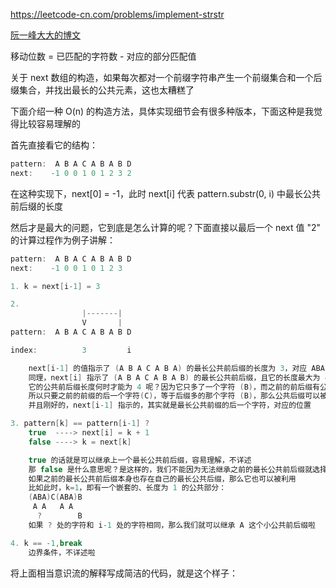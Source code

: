 https://leetcode-cn.com/problems/implement-strstr

[阮一峰大大的博文](http://www.ruanyifeng.com/blog/2013/05/Knuth–Morris–Pratt_algorithm.html)

移动位数 = 已匹配的字符数 - 对应的部分匹配值

关于 next 数组的构造，如果每次都对一个前缀字符串产生一个前缀集合和一个后缀集合，并找出最长的公共元素，这也太糟糕了

下面介绍一种 O(n) 的构造方法，具体实现细节会有很多种版本，下面这种是我觉得比较容易理解的

首先直接看它的结构：

```cpp
pattern:  A B A C A B A B D
next:    -1 0 0 1 0 1 2 3 2
```

在这种实现下，next[0] = -1，此时 next[i] 代表 pattern.substr(0, i) 中最长公共前后缀的长度

然后才是最大的问题，它到底是怎么计算的呢？下面直接以最后一个 next 值 "2" 的计算过程作为例子讲解：

```cpp
pattern:  A B A C A B A B D
next:    -1 0 0 1 0 1 2 3

1. k = next[i-1] = 3

2. 
                |-------|
                V       |
pattern:  A B A C A B A B D

index:          3         i

    next[i-1] 的值指示了 (A B A C A B A) 的最长公共前后缀的长度为 3，对应 ABA
    同理，next[i] 指示了 (A B A C A B A B) 的最长公共前后缀，且它的长度最大为 4
    它的公共前后缀长度何时才能为 4 呢？因为它只多了一个字符 (B)，而之前的前后缀有公共部分
    所以只要之前的前缀的后一个字符(C)，等于后缀多的那个字符 (B)，那么公共后缀可以被继承，此时长度为4 
    并且刚好的，next[i-1] 指示的，其实就是最长公共前缀的后一个字符，对应的位置

3. pattern[k] == pattern[i-1] ?
    true  ----> next[i] = k + 1
    false ----> k = next[k]

    true 的话就是可以继承上一个最长公共前后缀，容易理解，不详述
    那 false 是什么意思呢？是这样的，我们不能因为无法继承之前的最长公共前后缀就选择放弃
    如果之前的最长公共前后缀本身也存在自己的最长公共后缀，那么它也可以被利用
    比如此时，k=1，即有一个嵌套的、长度为 1 的公共部分：
    (ABA)C(ABA)B
     A A   A A
      ?        B
    如果 ? 处的字符和 i-1 处的字符相同，那么我们就可以继承 A 这个小公共前后缀啦

4. k == -1,break
    边界条件，不详述啦
```

将上面相当意识流的解释写成简洁的代码，就是这个样子：



